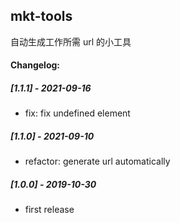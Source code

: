 ## mkt-tools

自动生成工作所需 url 的小工具

#### Changelog:

##### [1.1.1] - 2021-09-16
* fix: fix undefined element

##### [1.1.0] - 2021-09-10
* refactor: generate url automatically

##### [1.0.0] - 2019-10-30
* first release
